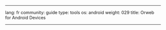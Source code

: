 

---

lang: fr
community: guide
type: tools
os: android
weight: 029
title: Orweb for Android Devices

---

<stub>

